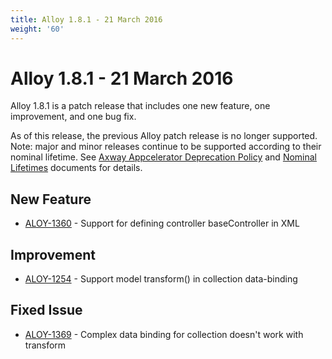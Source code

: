 ```yaml
---
title: Alloy 1.8.1 - 21 March 2016
weight: '60'
---
```


# Alloy 1.8.1 - 21 March 2016

Alloy 1.8.1 is a patch release that includes one new feature, one improvement, and one bug fix.

As of this release, the previous Alloy patch release is no longer supported. Note: major and minor releases continue to be supported according to their nominal lifetime. See [Axway Appcelerator Deprecation Policy](/guide/AMPLIFY_Appcelerator_Services_Overview/Axway_Appcelerator_Deprecation_Policy/) and [Nominal Lifetimes](/guide/AMPLIFY_Appcelerator_Services_Overview/Axway_Appcelerator_Product_Lifecycle/#nominal-lifetimes) documents for details.

## New Feature

* [ALOY-1360](https://jira.appcelerator.org/browse/ALOY-1360) - Support for defining controller baseController in XML

## Improvement

* [ALOY-1254](https://jira.appcelerator.org/browse/ALOY-1254) - Support model transform() in collection data-binding

## Fixed Issue

* [ALOY-1369](https://jira.appcelerator.org/browse/ALOY-1369) - Complex data binding for collection doesn't work with transform
